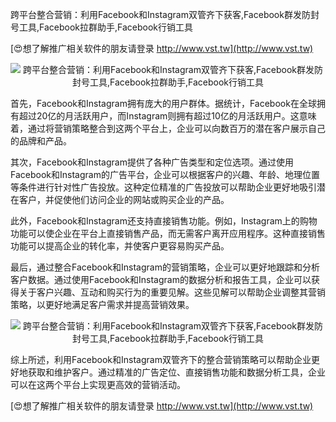 跨平台整合营销：利用Facebook和Instagram双管齐下获客,Facebook群发防封号工具,Facebook拉群助手,Facebook行销工具

[😍想了解推广相关软件的朋友请登录 http://www.vst.tw](http://www.vst.tw)

 <center><img src="https://vst.tw/MP4/tuiguang/png/5.png" alt="跨平台整合营销：利用Facebook和Instagram双管齐下获客,Facebook群发防封号工具,Facebook拉群助手,Facebook行销工具"></center>

首先，Facebook和Instagram拥有庞大的用户群体。据统计，Facebook在全球拥有超过20亿的月活跃用户，而Instagram则拥有超过10亿的月活跃用户。这意味着，通过将营销策略整合到这两个平台上，企业可以向数百万的潜在客户展示自己的品牌和产品。

其次，Facebook和Instagram提供了各种广告类型和定位选项。通过使用Facebook和Instagram的广告平台，企业可以根据客户的兴趣、年龄、地理位置等条件进行针对性广告投放。这种定位精准的广告投放可以帮助企业更好地吸引潜在客户，并促使他们访问企业的网站或购买企业的产品。

此外，Facebook和Instagram还支持直接销售功能。例如，Instagram上的购物功能可以使企业在平台上直接销售产品，而无需客户离开应用程序。这种直接销售功能可以提高企业的转化率，并使客户更容易购买产品。

最后，通过整合Facebook和Instagram的营销策略，企业可以更好地跟踪和分析客户数据。通过使用Facebook和Instagram的数据分析和报告工具，企业可以获得关于客户兴趣、互动和购买行为的重要见解。这些见解可以帮助企业调整其营销策略，以更好地满足客户需求并提高营销效果。

 <center><img src="https://vst.tw/MP4/tuiguang/png/4.png" alt="跨平台整合营销：利用Facebook和Instagram双管齐下获客,Facebook群发防封号工具,Facebook拉群助手,Facebook行销工具"></center>

综上所述，利用Facebook和Instagram双管齐下的整合营销策略可以帮助企业更好地获取和维护客户。通过精准的广告定位、直接销售功能和数据分析工具，企业可以在这两个平台上实现更高效的营销活动。

[😍想了解推广相关软件的朋友请登录 http://www.vst.tw](http://www.vst.tw)



